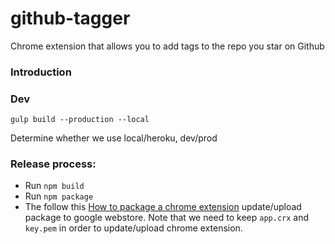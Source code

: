 # github-tagger
Chrome extension that allows you to add tags to the repo you star on Github

### Introduction

### Dev
```
gulp build --production --local
```

Determine whether we use local/heroku, dev/prod

### Release process:
- Run `npm build`
- Run `npm package`
- The follow this [How to package a chrome extension](https://developer.chrome.com/extensions/packaging) 
update/upload package to google webstore. Note that we need to keep `app.crx` and `key.pem` in order to 
update/upload chrome extension.
